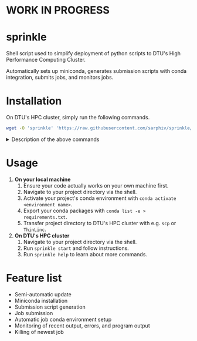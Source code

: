 # WORK IN PROGRESS

# sprinkle
Shell script used to simplify deployment of python scripts to DTU's High Performance Computing Cluster. 

Automatically sets up miniconda, generates submission scripts with conda integration, submits jobs, and monitors jobs. 


# Installation
On DTU's HPC cluster, simply run the following commands.

```bash
wget -O 'sprinkle' 'https://raw.githubusercontent.com/sarphiv/sprinkle/main/bin/sprinkle' && chmod u+x sprinkle && ./sprinkle && rm -f sprinkle && source ~/.profile && sprinkle
```

<details>
  <summary>Description of the above commands</summary>

  ```bash
  # Downloads newest version of sprinkle
  $ wget -O 'sprinkle' 'https://raw.githubusercontent.com/sarphiv/sprinkle/main/bin/sprinkle'
  # Makes the script executable
  $ chmod u+x sprinkle
  # Runs the installation script
  $ ./sprinkle
  # Delete downloaded sprinkle file
  $ rm -f sprinkle
  # Update environment variables of current shell
  $ source ~/.profile
  # Run installed sprinkle for final setup
  $ sprinkle
  ```
</details>


# Usage
1. **On your local machine**
    1. Ensure your code actually works on your own machine first.
    0. Navigate to your project directory via the shell.
    0. Activate your project's conda environment with `conda activate <environment name>`.
    0. Export your conda packages with `conda list -e > requirements.txt`.
    0. Transfer project directory to DTU's HPC cluster with e.g. `scp` or `ThinLinc`. 
2. **On DTU's HPC cluster**
    1. Navigate to your project directory via the shell.
    0. Run `sprinkle start` and follow instructions.
    0. Run `sprinkle help` to learn about more commands.


# Feature list
- Semi-automatic update
- Miniconda installation
- Submission script generation
- Job submission
- Automatic job conda environment setup
- Monitoring of recent output, errors, and program output
- Killing of newest job
